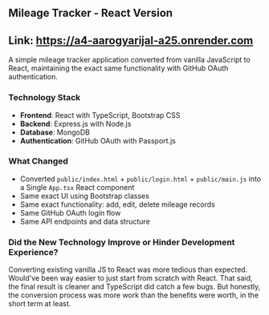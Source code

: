 ## Mileage Tracker - React Version

## Link: https://a4-aarogyarijal-a25.onrender.com

A simple mileage tracker application converted from vanilla JavaScript to React, maintaining the exact same functionality with GitHub OAuth authentication.

### Technology Stack
- **Frontend**: React with TypeScript, Bootstrap CSS
- **Backend**: Express.js with Node.js  
- **Database**: MongoDB
- **Authentication**: GitHub OAuth with Passport.js

### What Changed
- Converted `public/index.html` + `public/login.html` + `public/main.js` into a Single `App.tsx` React component
- Same exact UI using Bootstrap classes
- Same exact functionality: add, edit, delete mileage records
- Same GitHub OAuth login flow
- Same API endpoints and data structure

### Did the New Technology Improve or Hinder Development Experience?

Converting existing vanilla JS to React was more tedious than expected. Would've been way easier to just start from scratch with React. That said, the final result is cleaner and TypeScript did catch a few bugs. But honestly, the conversion process was more work than the benefits were worth, in the short term at least.

